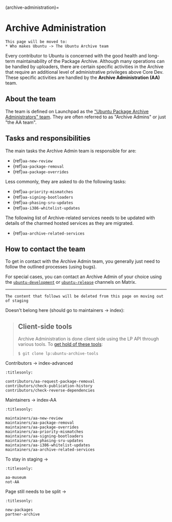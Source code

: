 (archive-administration)=
# Archive Administration

```{note}
This page will be moved to:
* Who makes Ubuntu -> The Ubuntu Archive team
```

Every contributor to Ubuntu is concerned with the good health and long-term
maintainability of the Package Archive. Although many operations can be handled
by uploaders, there are certain specific activities in the Archive that
require an additional level of administrative privileges above Core Dev. These
specific activities are handled by the **Archive Administration (AA)** team.

## About the team

The team is defined on Launchpad as the
["Ubuntu Package Archive Administrators" team](https://launchpad.net/~ubuntu-archive).
They are often referred to as "Archive Admins" or just "the AA team".

## Tasks and responsibilities

The main tasks the Archive Admin team is responsible for are:

* {ref}`aa-new-review`
* {ref}`aa-package-removal`
* {ref}`aa-package-overrides`

Less commonly, they are asked to do the following tasks:

* {ref}`aa-priority-mismatches`
* {ref}`aa-signing-bootloaders`
* {ref}`aa-phasing-sru-updates`
* {ref}`aa-i386-whitelist-updates`

The following list of Archive-related services needs to be updated with details
of the charmed hosted services as they are migrated.

- {ref}`aa-archive-related-services` 


## How to contact the team

To get in contact with the Archive Admin team, you generally just need to
follow the outlined processes (using bugs).

For special cases, you can contact an Archive Admin of your choice using the
[`ubuntu-development`](https://matrix.to/#/#devel:ubuntu.com) or
[`ubuntu-release`](https://matrix.to/#/#release:ubuntu.com) channels on Matrix.

-----

```{note}
The content that follows will be deleted from this page on moving out of staging
```

Doesn't belong here (should go to maintainers -> index):

> ## Client-side tools
> Archive Administration is done client side using the LP API through various
> tools. To [get hold of these tools](https://code.launchpad.net/~ubuntu-archive/ubuntu-archive-tools/trunk):
> ```none
> $ git clone lp:ubuntu-archive-tools
> ```


Contributors -> index-advanced
```{toctree}
:titlesonly:

contributors/aa-request-package-removal
contributors/check-publication-history
contributors/check-reverse-dependencies
```


Maintainers -> index-AA

```{toctree}
:titlesonly:

maintainers/aa-new-review
maintainers/aa-package-removal
maintainers/aa-package-overrides
maintainers/aa-priority-mismatches
maintainers/aa-signing-bootloaders
maintainers/aa-phasing-sru-updates
maintainers/aa-i386-whitelist-updates
maintainers/aa-archive-related-services
```

To stay in staging ->

```{toctree}
:titlesonly:

aa-museum
not-AA
```

Page still needs to be split ->

```{toctree}
:titlesonly:

new-packages
partner-archive
```
